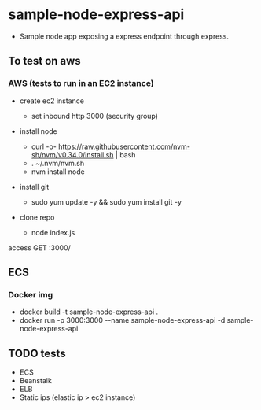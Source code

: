 # sample-node-express-api

- Sample node app exposing a express endpoint through express.

## To test on aws 

### AWS (tests to run in an EC2 instance)

- create ec2 instance
    - set inbound http 3000 (security group)
- install node
    - curl -o- https://raw.githubusercontent.com/nvm-sh/nvm/v0.34.0/install.sh | bash
    - . ~/.nvm/nvm.sh
    - nvm install node
- install git
    - sudo yum update -y &&  sudo yum install git -y

- clone repo
    - node index.js

access GET <public dns>:3000/

## ECS

### Docker img

- docker build -t sample-node-express-api .
- docker run -p 3000:3000 --name sample-node-express-api -d sample-node-express-api


## TODO tests

- ECS
- Beanstalk
- ELB
- Static ips (elastic ip > ec2 instance)